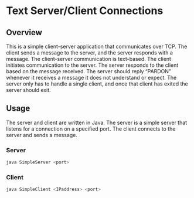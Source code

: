 # Text Server/Client Connections

## Overview

This is a simple client-server application that communicates over TCP. The client sends a message to the server, and the server responds with a message. The client-server communication is text-based. The client initiates communication to the server. The server responds to the client based on the message received. The server should reply “PARDON” whenever it receives a message it does not understand or expect. The server only has to handle a single client, and once that client has exited the server should exit.

## Usage

The server and client are written in Java. The server is a simple server that listens for a connection on a specified port. The client connects to the server and sends a message.

### Server

```java
java SimpleServer <port>
```

### Client

```java
java SimpleClient <IPaddress> <port>
```

